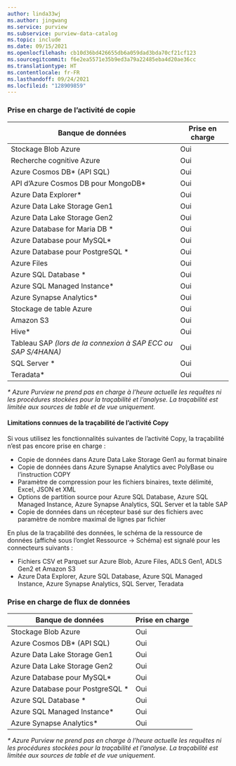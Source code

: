 ```yaml
---
author: linda33wj
ms.author: jingwang
ms.service: purview
ms.subservice: purview-data-catalog
ms.topic: include
ms.date: 09/15/2021
ms.openlocfilehash: cb10d36bd426655db6a059dad3bda70cf21cf123
ms.sourcegitcommit: f6e2ea5571e35b9ed3a79a22485eba4d20ae36cc
ms.translationtype: HT
ms.contentlocale: fr-FR
ms.lasthandoff: 09/24/2021
ms.locfileid: "128909859"
---
```

### <a name="copy-activity-support"></a>Prise en charge de l’activité de copie

| Banque de données | Prise en charge | 
| ------------------- | ------------------- | 
| Stockage Blob Azure | Oui |
| Recherche cognitive Azure | Oui | 
| Azure Cosmos DB\* (API SQL) | Oui | 
| API d’Azure Cosmos DB pour MongoDB\* | Oui |
| Azure Data Explorer\* | Oui | 
| Azure Data Lake Storage Gen1 | Oui | 
| Azure Data Lake Storage Gen2 | Oui | 
| Azure Database for Maria DB \* | Oui | 
| Azure Database pour MySQL\* | Oui | 
| Azure Database pour PostgreSQL \* | Oui |
| Azure Files | Oui | 
| Azure SQL Database \* | Oui | 
| Azure SQL Managed Instance\* | Oui | 
| Azure Synapse Analytics\* | Oui | 
| Stockage de table Azure | Oui |
| Amazon S3 | Oui | 
| Hive\* | Oui | 
| Tableau SAP *(lors de la connexion à SAP ECC ou SAP S/4HANA)* | Oui |
| SQL Server \* | Oui | 
| Teradata\* | Oui |

*\* Azure Purview ne prend pas en charge à l’heure actuelle les requêtes ni les procédures stockées pour la traçabilité et l’analyse. La traçabilité est limitée aux sources de table et de vue uniquement.*

#### <a name="known-limitations-on-copy-activity-lineage"></a>Limitations connues de la traçabilité de l’activité Copy

Si vous utilisez les fonctionnalités suivantes de l’activité Copy, la traçabilité n’est pas encore prise en charge :

- Copie de données dans Azure Data Lake Storage Gen1 au format binaire
- Copie de données dans Azure Synapse Analytics avec PolyBase ou l’instruction COPY
- Paramètre de compression pour les fichiers binaires, texte délimité, Excel, JSON et XML
- Options de partition source pour Azure SQL Database, Azure SQL Managed Instance, Azure Synapse Analytics, SQL Server et la table SAP
- Copie de données dans un récepteur basé sur des fichiers avec paramètre de nombre maximal de lignes par fichier

En plus de la traçabilité des données, le schéma de la ressource de données (affiché sous l’onglet Ressource -> Schéma) est signalé pour les connecteurs suivants :

- Fichiers CSV et Parquet sur Azure Blob, Azure Files, ADLS Gen1, ADLS Gen2 et Amazon S3
- Azure Data Explorer, Azure SQL Database, Azure SQL Managed Instance, Azure Synapse Analytics, SQL Server, Teradata

### <a name="data-flow-support"></a>Prise en charge de flux de données

| Banque de données | Prise en charge |
| ------------------- | ------------------- | 
| Stockage Blob Azure | Oui |
| Azure Cosmos DB\* (API SQL) | Oui | 
| Azure Data Lake Storage Gen1 | Oui |
| Azure Data Lake Storage Gen2 | Oui |
| Azure Database pour MySQL\* | Oui | 
| Azure Database pour PostgreSQL \* | Oui |
| Azure SQL Database \* | Oui |
| Azure SQL Managed Instance\* | Oui | 
| Azure Synapse Analytics\* | Oui |

*\* Azure Purview ne prend pas en charge à l’heure actuelle les requêtes ni les procédures stockées pour la traçabilité et l’analyse. La traçabilité est limitée aux sources de table et de vue uniquement.*